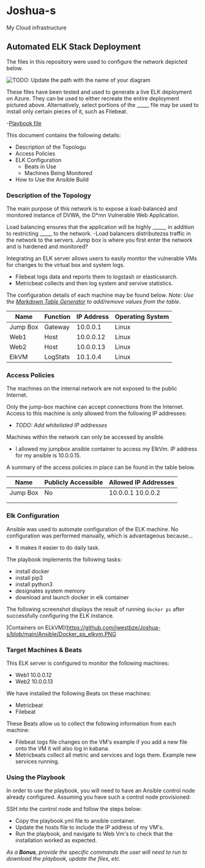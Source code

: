 # Joshua-s
My Cloud infrastructure 

## Automated ELK Stack Deployment

The files in this repository were used to configure the network depicted below.

![TODO: Update the path with the name of your diagram](Images/diagram_filename.png)

These files have been tested and used to generate a live ELK deployment on Azure. They can be used to either recreate the entire deployment pictured above. Alternatively, select portions of the _____ file may be used to install only certain pieces of it, such as Filebeat.

  -[Playbook file](https://github.com/jwestbze/Joshua-s/blob/main/Ansible/playbook.yml)

This document contains the following details:
- Description of the Topologu
- Access Policies
- ELK Configuration
  - Beats in Use
  - Machines Being Monitored
- How to Use the Ansible Build


### Description of the Topology

The main purpose of this network is to expose a load-balanced and monitored instance of DVWA, the D*mn Vulnerable Web Application.

Load balancing ensures that the application will be highly _____, in addition to restricting _____ to the network.
-Load balancers distributezss traffic in the network to the servers. Jump box is where you first enter the network and is hardened and monitored?

Integrating an ELK server allows users to easily monitor the vulnerable VMs for changes to the virtual box and system logs.
- Filebeat logs data and reports them to logstash or elasticsearch.
- Metricbeat collects and then log system and servive statistics.

The configuration details of each machine may be found below.
_Note: Use the [Markdown Table Generator](http://www.tablesgenerator.com/markdown_tables) to add/remove values from the table_.

| Name     | Function | IP Address | Operating System |
|----------|----------|------------|------------------|
| Jump Box | Gateway  | 10.0.0.1   |    Linux         |
| Web1     | Host     | 10.0.0.12  |    Linux         |
| Web2     | Host     | 10.0.0.13  |    Linux         |
| ElkVM    | LogStats | 10.1.0.4   |    Linux         |

### Access Policies

The machines on the internal network are not exposed to the public Internet. 

Only the jump-box machine can accept connections from the Internet. Access to this machine is only allowed from the following IP addresses:
- _TODO: Add whitelisted IP addresses_

Machines within the network can only be accessed by ansible.
- I allowed my jumpbox ansible container to access my ElkVm. IP address for my ansible is 10.0.0.15.

A summary of the access policies in place can be found in the table below.

| Name     | Publicly Accessible | Allowed IP Addresses |
|----------|---------------------|----------------------|
| Jump Box |     No              | 10.0.0.1 10.0.0.2    |
|          |                     |                      |
|          |                     |                      |

### Elk Configuration

Ansible was used to automate configuration of the ELK machine. No configuration was performed manually, which is advantageous because...
- It makes it easier to do daily task.

The playbook implements the following tasks:
- install docker
- install pip3
- install python3
- designates system memory
- download and launch docker in elk container

The following screenshot displays the result of running `docker ps` after successfully configuring the ELK instance.

[Containers on ELkVM](https://github.com/jwestbze/Joshua-s/blob/main/Ansible/Docker_ps_elkvm.PNG

### Target Machines & Beats
This ELK server is configured to monitor the following machines:
- Web1 10.0.0.12
- Web2 10.0.0.13

We have installed the following Beats on these machines:
- Metricbeat
- Filebeat

These Beats allow us to collect the following information from each machine:
- Filebeat logs file changes on the VM's example if you add a new file onto the VM it will also log in kabana.
- Metricbeats collect all metric and services and logs them. Example new services running.

### Using the Playbook
In order to use the playbook, you will need to have an Ansible control node already configured. Assuming you have such a control node provisioned: 

SSH into the control node and follow the steps below:
- Copy the playbook.yml file to ansible container.
- Update the hosts file to include the IP address of my VM's.
- Run the playbook, and navigate to Web Vm's to check that the installation worked as expected.


_As a **Bonus**, provide the specific commands the user will need to run to download the playbook, update the files, etc._
